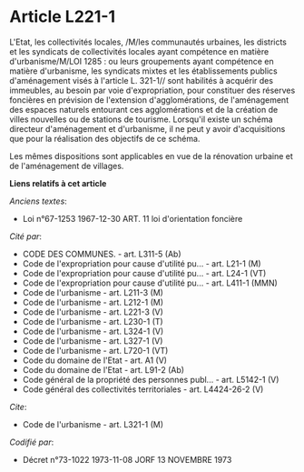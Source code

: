 # Article L221-1

L'Etat, les collectivités locales, /M/les communautés urbaines, les districts et les syndicats de collectivités locales ayant
compétence en matière d'urbanisme/M/LOI  1285 : ou leurs groupements ayant compétence en matière d'urbanisme, les syndicats
mixtes et les établissements publics d'aménagement visés à l'article L. 321-1// sont habilités à acquérir des immeubles, au
besoin par voie d'expropriation, pour constituer des réserves foncières  en prévision de l'extension d'agglomérations, de
l'aménagement des espaces naturels entourant ces agglomérations et de la création de villes nouvelles ou de stations de
tourisme. Lorsqu'il existe un schéma directeur d'aménagement et d'urbanisme, il ne peut y avoir d'acquisitions que pour la
réalisation des objectifs de ce schéma.

Les mêmes dispositions sont applicables en vue de la rénovation urbaine et de l'aménagement de villages.

**Liens relatifs à cet article**

_Anciens textes_:

  - Loi n°67-1253 1967-12-30 ART. 11 loi d'orientation foncière

_Cité par_:

  - CODE DES COMMUNES. - art. L311-5 (Ab)
  - Code de l'expropriation pour cause d'utilité pu... - art. L21-1 (M)
  - Code de l'expropriation pour cause d'utilité pu... - art. L24-1 (VT)
  - Code de l'expropriation pour cause d'utilité pu... - art. L411-1 (MMN)
  - Code de l'urbanisme - art. L211-3 (M)
  - Code de l'urbanisme - art. L212-1 (M)
  - Code de l'urbanisme - art. L221-3 (V)
  - Code de l'urbanisme - art. L230-1 (T)
  - Code de l'urbanisme - art. L324-1 (V)
  - Code de l'urbanisme - art. L327-1 (V)
  - Code de l'urbanisme - art. L720-1 (VT)
  - Code du domaine de l'Etat - art. A1 (V)
  - Code du domaine de l'Etat - art. L91-2 (Ab)
  - Code général de la propriété des personnes publ... - art. L5142-1 (V)
  - Code général des collectivités territoriales - art. L4424-26-2 (V)

_Cite_:

  - Code de l'urbanisme - art. L321-1 (M)

_Codifié par_:

  - Décret n°73-1022 1973-11-08 JORF 13 NOVEMBRE 1973

